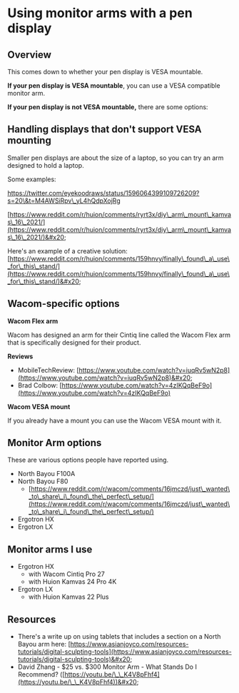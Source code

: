 # Using monitor arms with a pen display

## Overview

This comes down to whether your pen display is VESA mountable.

**If your pen display is VESA mountable**, you can use a VESA compatible monitor arm.

**If your pen display is not VESA mountable,** there are some options:

## Handling displays that don't support VESA mounting

Smaller pen displays are about the size of a laptop, so you can try an arm designed to hold a laptop.

Some examples:

[https://twitter.com/eyekoodraws/status/1596064399109726209?s=20\&t=M4AWSiRpv\_yL4hQdpXojRg ](https://twitter.com/eyekoodraws/status/1596064399109726209?s=20\&t=M4AWSiRpv\_yL4hQdpXojRg)

[https://www.reddit.com/r/huion/comments/ryrt3x/diy\_arm\_mount\_kamvas\_16\_2021/](https://www.reddit.com/r/huion/comments/ryrt3x/diy\_arm\_mount\_kamvas\_16\_2021/)&#x20;

Here's an example of a creative solution: [https://www.reddit.com/r/huion/comments/159hnvy/finally\_found\_a\_use\_for\_this\_stand/](https://www.reddit.com/r/huion/comments/159hnvy/finally\_found\_a\_use\_for\_this\_stand/)&#x20;

## Wacom-specific options

**Wacom Flex arm**

Wacom has designed an arm for their Cintiq line called the Wacom Flex arm that is specifically designed for their product.

**Reviews**

* MobileTechReview: [https://www.youtube.com/watch?v=iuqRv5wN2p8](https://www.youtube.com/watch?v=iuqRv5wN2p8)&#x20;
* Brad Colbow: [https://www.youtube.com/watch?v=4zIKQqBeF9o](https://www.youtube.com/watch?v=4zIKQqBeF9o)

**Wacom VESA mount**

If you already have a mount you can use the Wacom VESA mount with it.

## Monitor Arm options

These are various options people have reported using.

* North Bayou F100A
* North Bayou F80
  * [https://www.reddit.com/r/wacom/comments/16jmczd/just\_wanted\_to\_share\_i\_found\_the\_perfect\_setup/](https://www.reddit.com/r/wacom/comments/16jmczd/just\_wanted\_to\_share\_i\_found\_the\_perfect\_setup/)
* Ergotron HX&#x20;
* Ergotron LX

## Monitor arms I use

* Ergotron HX
  * with Wacom Cintiq Pro 27
  * with Huion Kamvas 24 Pro 4K
* Ergotron LX&#x20;
  * with Huion Kamvas 22 Plus

## Resources

* There's a write up on using tablets that includes a section on a North Bayou arm here: [https://www.asianjoyco.com/resources-tutorials/digital-sculpting-tools](https://www.asianjoyco.com/resources-tutorials/digital-sculpting-tools)&#x20;
* David Zhang - $25 vs. $300 Monitor Arm - What Stands Do I Recommend? ([https://youtu.be/\_\_K4V8pFhf4](https://youtu.be/\_\_K4V8pFhf4))&#x20;

